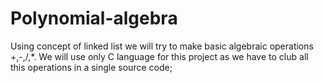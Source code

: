 # Polynomial-algebra
Using concept of linked list we will try to make basic algebraic operations  +,-,/,*.
We will use only C language for this project as we have to club all this operations in a single source code;
